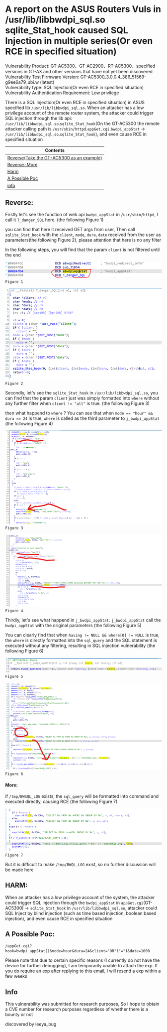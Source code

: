 
# [](#header-3)A report on the ASUS Routers Vuls in /usr/lib/libbwdpi_sql.so sqlite_Stat_hook caused SQL Injection in multiple series(Or even RCE in specified situation)

Vulnerability Product: GT-AC5300、GT-AC2900、RT-AC5300、specified versions in GT-AX and other versions that have not yet been discovered    
Vulnerability Test Firmware Version: GT-AC5300_3.0.0.4_386_51569-g9ee6a79_ubi.w (latest)  
Vulnerability type: SQL Injection(Or even RCE in specified situation)   
Vulnerability Authentication Requirement: Low privilege  

There is a SQL Injection(Or even RCE in specified situation) in ASUS specified lib `/usr/lib/libbwdpi_sql.so`. When an attacker has a low privilege account of the remote router system, the attacker could trigger SQL injection through the lib api: `/usr/lib/libbwdpi_sql.so`.`sqlite_Stat_hook`(On the GT-AC5300 the remote attacker calling path is `/usr/sbin/httpd`.`appGet.cgi`.`bwdpi_appStat` -> `/usr/lib/libbwdpi_sql.so`.`sqlite_Stat_hook`), and even cause RCE in specified situation

| Contents |
|--------|
| [Reverse(Take the GT-AC5300 as an example)](#reverse) |
| [Reverse-More](#more) |
| [Harm](#harm) |
| [A Possible Poc](#a-possible-poc) |
| [info](#info) |

## [](#header-3)Reverse:

Firstly let's see the function of web api `bwdpi_appStat` in `/usr/sbin/httpd`, I call it `T_danger_SQL` here. (the following Figure 1)

you can find that here it received GET args from user, Then call `sqlite_Stat_hook` with the `client`, `mode`, `dura`, `date` received from the user as parameters(the following Figure 2), please attention that here is no any filter

In the following steps, you will find that the param `client` is not filtered until the end

![asus](./resources/1.png)  
`Figure 1`  

![asus](./resources/2.png)  
`Figure 2`  

Secondly, let's see the `sqlite_Stat_hook` in `/usr/lib/libbwdpi_sql.so`, you can find that the param `client` just was simply formatted into `where` without any further filter when `client != "all"` is true. (the following Figure 3)

 then what happend to `where` ? You can see that when `mode == "hour" && dura == 24` is true, `where` is called as the third parameter to `j_bwdpi_appStat` (the following Figure 4)


![asus](./resources/3.png)  
`Figure 3`  

![asus](./resources/4.png)  
`Figure 4`  

Thirdly, let's see what happend in `j_bwdpi_appStat`. `j_bwdpi_appStat` call the `bwdpi_appStat` with the original parameters (the following Figure 5)

You can clearly find that when `having != NULL && where[0] != NULL` is true, the `where` is directly formatted into the `sql_query` and the SQL statement is executed without any filtering, resulting in SQL injection vulnerability (the following Figure 6)

![asus](./resources/5.png)  
`Figure 5`  

![asus](./resources/6.png)  
`Figure 6`  

#### [](#header-3)More: 

if `/tmp/BWSQL_LOG` exists, the `sql_query` will be formatted into command and executed directly, causing RCE (the following Figure 7)

![asus](./resources/7.png)  
`Figure 7`  

But it is difficult to make `/tmp/BWQL_LOG` exist, so no further discussion will be made here

## [](#header-3)HARM: 

When an attacker has a low privilege account of the system, the attacker could trigger SQL injection through the `bwdpi_appStat` in `appGet.cgi`(GT-AC5300) -> `sqlite_Stat_hook` in `/usr/lib/libbwdpi_sql.so`, attacker could SQL Inject by blind injection (such as time based injection, boolean based injection), and even cause RCE in specified situation

## [](#header-3)A Possible Poc: 

```
/appGet.cgi?hook=bwdpi_appStat()&mode=hour&dura=24&client="OR"1"="1&date=1000
```

Please note that due to certain specific reasons (I currently do not have the device for further debugging), I am temporarily unable to attach the exp. If you do require an exp after replying to this email, I will resend a exp within a few weeks

## [](#header-3)Info

This vulnerability was submitted for research purposes, So I hope to obtain a CVE number for research purposes regardless of whether there is a bounty or not

discovered by leeya_bug  
